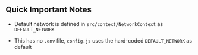 
## Quick Important Notes

- Default network is defined in `src/context/NetworkContext` as `DEFAULT_NETWORK`

- This has no `.env` file, `config.js` uses the hard-coded `DEFAULT_NETWORK` as default 


